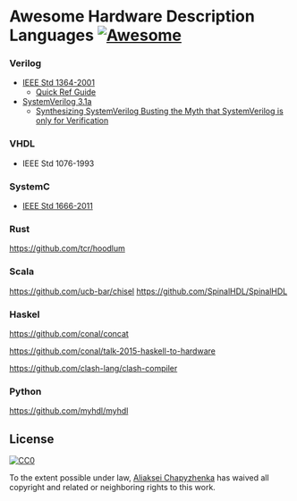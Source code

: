 # Awesome Hardware Description Languages [![Awesome](https://cdn.rawgit.com/sindresorhus/awesome/d7305f38d29fed78fa85652e3a63e154dd8e8829/media/badge.svg)](https://github.com/sindresorhus/awesome)

### Verilog
 * [IEEE Std 1364-2001](https://inst.eecs.berkeley.edu/~cs150/fa06/Labs/verilog-ieee.pdf)
   - [Quick Ref Guide](http://sutherland-hdl.com/pdfs/verilog_2001_ref_guide.pdf)
 * [SystemVerilog 3.1a](http://www.ece.uah.edu/~gaede/cpe526/SystemVerilog_3.1a.pdf)
   - [Synthesizing SystemVerilog
Busting the Myth that SystemVerilog is only for Verification](http://sutherland-hdl.com/papers/2013-SNUG-SV_Synthesizable-SystemVerilog_paper.pdf)
   
### VHDL
 * IEEE Std 1076-1993

### SystemC
 * [IEEE Std 1666-2011](http://paginas.fe.up.pt/~ee07166/lib/exe/fetch.php?media=1666-2011.pdf)

### Rust
https://github.com/tcr/hoodlum

### Scala
https://github.com/ucb-bar/chisel
https://github.com/SpinalHDL/SpinalHDL

### Haskel
https://github.com/conal/concat

https://github.com/conal/talk-2015-haskell-to-hardware

https://github.com/clash-lang/clash-compiler

### Python
https://github.com/myhdl/myhdl

## License

[![CC0](http://mirrors.creativecommons.org/presskit/buttons/88x31/svg/cc-zero.svg)](https://creativecommons.org/publicdomain/zero/1.0/)

To the extent possible under law, [Aliaksei Chapyzhenka](http://drom.io) has waived all copyright and related or neighboring rights to this work.
